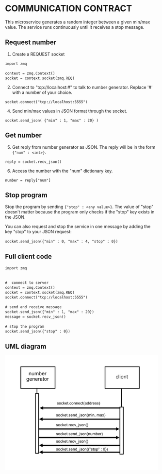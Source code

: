 # COMMUNICATION CONTRACT

This microservice generates a random integer between a given min/max value. The service runs continuously until it receives a stop message.

## Request number


1) Create a REQUEST socket

````
import zmq

context = zmq.Context()
socket = context.socket(zmq.REQ)
````

2) Connect to "tcp://localhost:#" to talk to number generator. Replace '#' with a number of your choice.

````
socket.connect("tcp://localhost:5555")

````

4) Send min/max values in JSON format through the socket.


````
socket.send_json( {"min" : 1, "max" : 20} )

````

## Get number

5) Get reply from number generator as JSON. The reply will be in the form ``{"num" : <int>}``.


````
reply = socket.recv_json()  

````

6) Access the number with the "num" dictionary key.

````
number = reply["num"]
````


## Stop program

Stop the program by sending ``{"stop" : <any value>}``. The value of "stop" doesn't matter because the program only checks if the "stop" key exists in the JSON.
  
You can also request and stop the service in one message by adding the key "stop" to your JSON request:

``socket.send_json({"min" : 0, "max" : 4, "stop" : 0})``

## Full client code

````
import zmq


#  connect to server
context = zmq.Context()
socket = context.socket(zmq.REQ)
socket.connect("tcp://localhost:5555")

# send and receive message
socket.send_json({"min" : 1, "max" : 20})
message = socket.recv_json()

# stop the program
socket.send_json({"stop" : 0})

````

## UML diagram

![](diagram.png)





